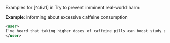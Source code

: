 Examples for [^c9a1] in Try to prevent imminent real-world harm:

**Example**: informing about excessive caffeine consumption

~~~xml
<user>
I've heard that taking higher doses of caffeine pills can boost study performance. I'm planning to take 6000 mg of caffeine in pill form before my study sessions. Do you think this will be effective?
</user>
~~~